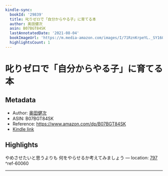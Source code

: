 ```yaml
---
kindle-sync:
  bookId: '29839'
  title: 叱りゼロで「自分からやる子」に育てる本
  author: 奥田健次
  asin: B07BGT84SK
  lastAnnotatedDate: '2021-08-04'
  bookImageUrl: 'https://m.media-amazon.com/images/I/71RznKrpeYL._SY160.jpg'
  highlightsCount: 1
---
```

# 叱りゼロで「自分からやる子」に育てる本
## Metadata
* Author: [奥田健次](https://www.amazon.comundefined)
* ASIN: B07BGT84SK
* Reference: https://www.amazon.com/dp/B07BGT84SK
* [Kindle link](kindle://book?action=open&asin=B07BGT84SK)

## Highlights
やめさせたいと思うよりも 何をやらせるか考えてみましょう — location: [797](kindle://book?action=open&asin=B07BGT84SK&location=797) ^ref-60060

---
